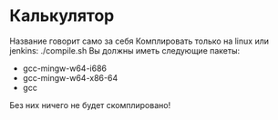 # Калькулятор
Название говорит само за себя
Комплировать только на linux или jenkins: ./compile.sh
Вы должны иметь следующие пакеты:
  - gcc-mingw-w64-i686
  - gcc-mingw-w64-x86-64
  - gcc

Без них ничего не будет скомплировано!
